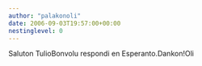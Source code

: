 ```yaml
---
author: "palakonoli"
date: 2006-09-03T19:57:00+00:00
nestinglevel: 0
---
```

Saluton TulioBonvolu respondi en Esperanto.Dankon!Oli